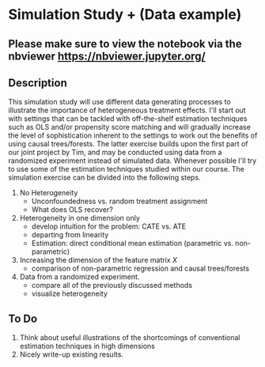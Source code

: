 # Simulation Study + (Data example)
## Please make sure to view the notebook via the nbviewer https://nbviewer.jupyter.org/
## Description
This simulation study will use different data generating processes to illustrate the importance of heterogeneous treatment effects. I'll start out with settings that can be tackled with off-the-shelf estimation techniques such as OLS and/or propensity score matching and will gradually increase the level of sophistication inherent to the settings to work out the benefits of using causal trees/forests. The latter exercise builds upon the first part of our joint project by Tim, and may be conducted using data from a randomized experiment instead of simulated data. Whenever possible I'll try to use some of the estimation techniques studied within our course.
The simulation exercise can be divided into the following steps.

1. No Heterogeneity
   * Unconfoundedness vs. random treatment assignment
   * What does OLS recover?
2. Heterogeneity in one dimension only
   * develop intuition for the problem: CATE vs. ATE
   * departing from linearity
   * Estimation: direct conditional mean estimation (parametric vs. non-parametric)
3. Increasing the dimension of the feature matrix $X$
   * comparison of non-parametric regression and causal trees/forests
4. Data from a randomized experiment.   
   * compare all of the previously discussed methods
   * visualize heterogeneity

## To Do
1. Think about useful illustrations of the shortcomings of conventional estimation techniques in high dimensions
2. Nicely write-up existing results.

